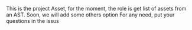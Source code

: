 This is the project Asset, for the moment, the role is get list of assets from an AST.
Soon, we will add some others option
For any need, put your questions in the issus
